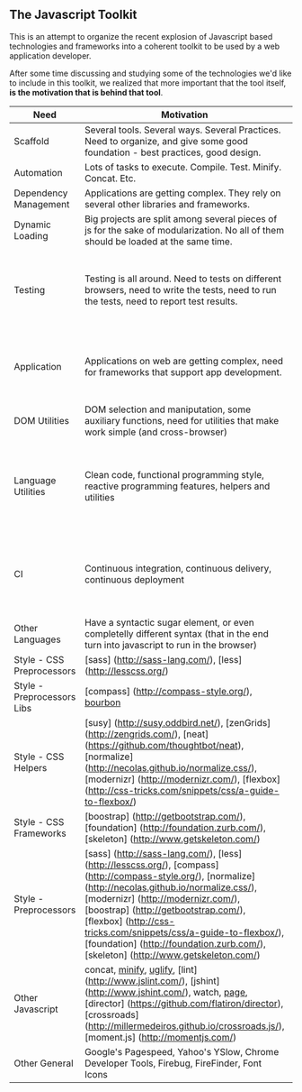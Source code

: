 ## The Javascript Toolkit

This is an attempt to organize the recent explosion of Javascript based technologies and frameworks into a coherent toolkit to be used by a web application developer.

After some time discussing and studying some of the technologies we'd like to include in this toolkit, we realized that more important that the tool itself, **is the motivation that is behind that tool**.



| Need | Motivation | Tools | Related Tools |
|------|------------|-------|---------------|
| Scaffold	 | Several tools. Several ways. Several Practices. Need to organize, and give some good foundation - best practices, good design.	| [yeoman] (http://yeoman.io/) | | 
| Automation | Lots of tasks to execute. Compile. Test. Minify. Concat. Etc. | [grunt] (http://gruntjs.com/) | [gulp] (http://gulpjs.com/), [broccoli](https://www.npmjs.org/package/broccoli) |
| Dependency Management | Applications are getting complex. They rely on several other libraries and frameworks. | [bower] (http://bower.io/) | [component](http://componentjs.com/), [NPM](https://www.npmjs.org/)|
| Dynamic Loading | Big projects are split among several pieces of js for the sake of modularization. No all of them should be loaded at the same time. | [require] (http://requirejs.org/) | [curl.js] (https://github.com/cujojs/curl), [browserify] (http://browserify.org/), [webpack] (http://webpack.github.io/) |
| Testing | Testing is all around. Need to tests on different browsers, need to write the tests, need to run the tests, need to report test results. | [karma] (http://karma-runner.github.io/0.12/index.html) , [jasmine] (http://jasmine.github.io/), [phantom] (http://phantomjs.org/) | [mocha] (http://visionmedia.github.io/mocha/), [qunit] (http://qunitjs.com/), [protractor](https://github.com/angular/protractor), [sinon] (http://sinonjs.org/), [saucelabs] (https://saucelabs.com/), [duck angular] (https://github.com/asengupta/duck-angular)  | |
| Application | Applications on web are getting complex, need for frameworks that support app development. | [angular] (https://angularjs.org/), [backbone] (http://backbonejs.org/), [ember] (http://emberjs.com/), [knockout] (http://knockoutjs.com/)
| DOM Utilities | DOM selection and maniputation, some auxiliary functions, need for utilities that make work simple (and cross-browser) | [jquery] (http://jquery.com/), [zepto] (http://zeptojs.com/) | | 
| Language Utilities | Clean code, functional programming style, reactive programming features, helpers and utilities | [lodash] (http://lodash.com/), [underscore] (http://underscorejs.org/), [promise] (https://www.promisejs.org/), [fn.js] (http://eliperelman.com/fn.js/), [q.js](https://github.com/kriskowal/q) | | 
| CI | Continuous integration, continuous delivery, continuous deployment | [travis ci] (https://travis-ci.org/) | [jenkins] (http://jenkins-ci.org/), [concrete] (https://github.com/ryankee/concrete), [semaphore] (https://semaphoreapp.com/), [go] (http://www.thoughtworks.com/products/go-continuous-delivery), [snap] (https://snap-ci.com/) | |
| Other Languages | Have a syntactic sugar element, or even completelly different syntax (that in the end turn into javascript to run in the browser) | [coffeescript] (http://coffeescript.org/) | [clojurescript] (https://github.com/clojure/clojurescript), [typescript] (http://www.typescriptlang.org/)| |
| Style - CSS Preprocessors | [sass] (http://sass-lang.com/), [less] (http://lesscss.org/) | | | 
| Style - Preprocessors Libs| [compass] (http://compass-style.org/), [bourbon](http://bourbon.io/) | | | 
| Style - CSS Helpers| [susy] (http://susy.oddbird.net/), [zenGrids] (http://zengrids.com/), [neat] (https://github.com/thoughtbot/neat), [normalize] (http://necolas.github.io/normalize.css/), [modernizr] (http://modernizr.com/), [flexbox] (http://css-tricks.com/snippets/css/a-guide-to-flexbox/) | | | 
| Style - CSS Frameworks| [boostrap] (http://getbootstrap.com/), [foundation] (http://foundation.zurb.com/), [skeleton] (http://www.getskeleton.com/) | | | 
| Style - Preprocessors | [sass] (http://sass-lang.com/), [less] (http://lesscss.org/), [compass] (http://compass-style.org/), [normalize] (http://necolas.github.io/normalize.css/), [modernizr] (http://modernizr.com/), [boostrap] (http://getbootstrap.com/), [flexbox] (http://css-tricks.com/snippets/css/a-guide-to-flexbox/), [foundation] (http://foundation.zurb.com/), [skeleton] (http://www.getskeleton.com/) | | | 
| Other Javascript | concat, [minify](http://minifiedjs.com/), [uglify](http://marijnhaverbeke.nl/uglifyjs), [lint] (http://www.jslint.com/), [jshint] (http://www.jshint.com/), watch, [page](http://visionmedia.github.io/page.js/), [director] (https://github.com/flatiron/director), [crossroads] (http://millermedeiros.github.io/crossroads.js/), [moment.js] (http://momentjs.com/) | | |
| Other General | Google's Pagespeed, Yahoo's YSlow, Chrome Developer Tools, Firebug, FireFinder, Font Icons| | |
